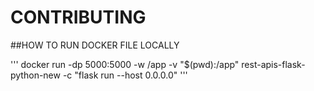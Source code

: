 # CONTRIBUTING

##HOW TO RUN DOCKER FILE LOCALLY

'''
docker run -dp 5000:5000 -w /app -v "$(pwd):/app" rest-apis-flask-python-new -c "flask run --host 0.0.0.0"
'''